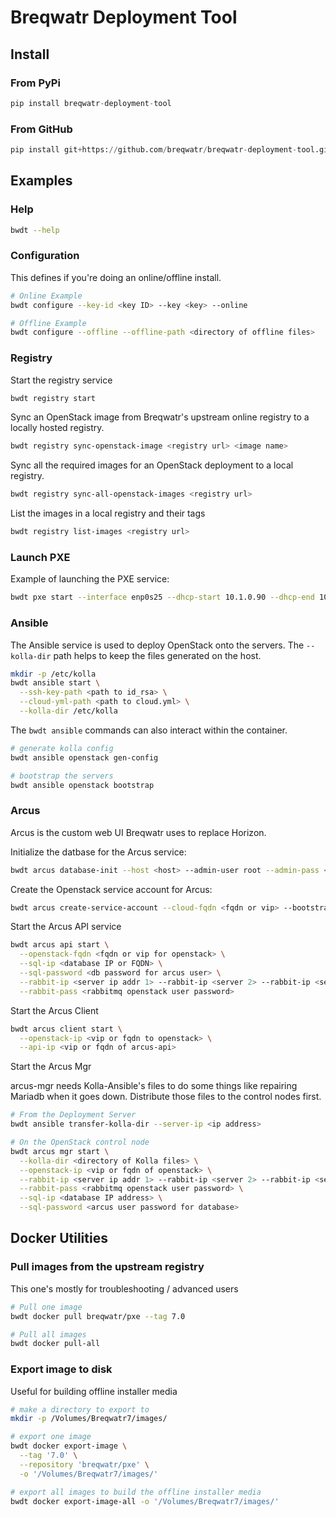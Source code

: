 # Breqwatr Deployment Tool


## Install

### From PyPi

```python
pip install breqwatr-deployment-tool
```

### From GitHub

```python
pip install git+https://github.com/breqwatr/breqwatr-deployment-tool.git
```


## Examples

### Help

```bash
bwdt --help
```

### Configuration

This defines if you're doing an online/offline install.

```bash
# Online Example
bwdt configure --key-id <key ID> --key <key> --online

# Offline Example
bwdt configure --offline --offline-path <directory of offline files>
```

### Registry

Start the registry service

```bash
bwdt registry start
```

Sync an OpenStack image from Breqwatr's upstream online registry to a  locally
hosted registry.

```bash
bwdt registry sync-openstack-image <registry url> <image name>
```

Sync all the required images for an OpenStack deployment to a local registry.

```bash
bwdt registry sync-all-openstack-images <registry url>
```

List the images in a local registry and their tags

```bash
bwdt registry list-images <registry url>
```

### Launch PXE

Example of launching the PXE service:

```bash
bwdt pxe start --interface enp0s25 --dhcp-start 10.1.0.90 --dhcp-end 10.1.0.99
```

### Ansible

The Ansible service is used to deploy OpenStack onto the servers.
The `--kolla-dir` path helps to keep the files generated on the host.

```bash
mkdir -p /etc/kolla
bwdt ansible start \
  --ssh-key-path <path to id_rsa> \
  --cloud-yml-path <path to cloud.yml> \
  --kolla-dir /etc/kolla
```

The `bwdt ansible` commands can also interact within the container.

```bash
# generate kolla config
bwdt ansible openstack gen-config

# bootstrap the servers
bwdt ansible openstack bootstrap
```


### Arcus

Arcus is the custom web UI Breqwatr uses to replace Horizon.

Initialize the datbase for the Arcus service:

```bash
bwdt arcus database-init --host <host> --admin-user root --admin-pass <password> --arcus-pass <password>
```

Create the Openstack service account for Arcus:

```bash
bwdt arcus create-service-account --cloud-fqdn <fqdn or vip> --bootstrap-password <password of bootstrap user> --sa-password <password for arcus SA>
```

Start the Arcus API service

```bash
bwdt arcus api start \
  --openstack-fqdn <fqdn or vip for openstack> \
  --sql-ip <database IP or FQDN> \
  --sql-password <db password for arcus user> \
  --rabbit-ip <server ip addr 1> --rabbit-ip <server 2> --rabbit-ip <server 3> \
  --rabbit-pass <rabbitmq openstack user password>
```

Start the Arcus Client

```bash
bwdt arcus client start \
  --openstack-ip <vip or fqdn to openstack> \
  --api-ip <vip or fqdn of arcus-api>
```

Start the Arcus Mgr

arcus-mgr needs Kolla-Ansible's files to do some things like repairing Mariadb
when it goes down. Distribute those files to the control nodes first.

```bash
# From the Deployment Server
bwdt ansible transfer-kolla-dir --server-ip <ip address>

# On the OpenStack control node
bwdt arcus mgr start \
  --kolla-dir <directory of Kolla files> \
  --openstack-ip <vip or fqdn of openstack> \
  --rabbit-ip <server ip addr 1> --rabbit-ip <server 2> --rabbit-ip <server 3> \
  --rabbit-pass <rabbitmq openstack user password> \
  --sql-ip <database IP address> \
  --sql-password <arcus user password for database>
```


## Docker Utilities

### Pull images from the upstream registry

This one's mostly for troubleshooting / advanced users

```bash
# Pull one image
bwdt docker pull breqwatr/pxe --tag 7.0

# Pull all images
bwdt docker pull-all
```

### Export image to disk

Useful for building offline installer media

```bash
# make a directory to export to
mkdir -p /Volumes/Breqwatr7/images/

# export one image
bwdt docker export-image \
  --tag '7.0' \
  --repository 'breqwatr/pxe' \
  -o '/Volumes/Breqwatr7/images/'

# export all images to build the offline installer media
bwdt docker export-image-all -o '/Volumes/Breqwatr7/images/'
```
